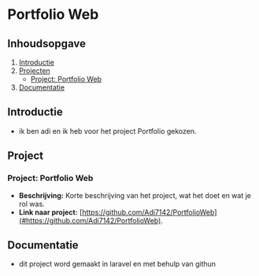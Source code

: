 # Portfolio Web

## Inhoudsopgave
1. [Introductie](#introductie)
2. [Projecten](#projecten)
    - [Project: Portfolio Web](#project-Portfolio-Web)
3. [Documentatie](#documentatie)

## Introductie
- ik ben adi en ik heb voor het project Portfolio gekozen.

## Project
### Project: Portfolio Web
- **Beschrijving:** Korte beschrijving van het project, wat het doet en wat je rol was.
- **Link naar project:** [https://github.com/Adi7142/PortfolioWeb](#https://github.com/Adi7142/PortfolioWeb).

## Documentatie
- dit project word gemaakt in laravel en met behulp van githun
